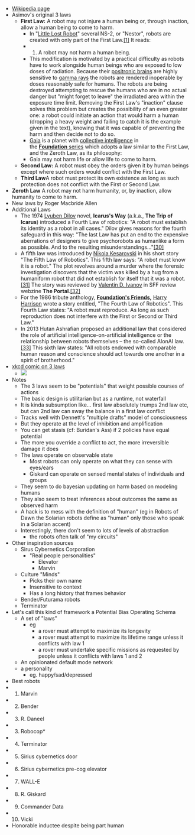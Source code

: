 - [Wikipedia page](https://en.wikipedia.org/wiki/Three_Laws_of_Robotics#First_Law_modified)
- Asimov's original 3 laws
    - **First Law:** A robot may not injure a human being or, through inaction, allow a human being to come to harm.
        - In "[Little Lost Robot](https://en.wikipedia.org/wiki/Little_Lost_Robot)" several NS-2, or "Nestor", robots are created with only part of the First Law.[[1]](https://en.wikipedia.org/wiki/Three_Laws_of_Robotics#cite_note-IROBOT-1) It reads:
        - 1. A robot may not harm a human being.
        - This modification is motivated by a practical difficulty as robots have to work alongside human beings who are exposed to low doses of radiation. Because their [positronic brains](https://en.wikipedia.org/wiki/Positronic_brain) are highly sensitive to [gamma rays](https://en.wikipedia.org/wiki/Gamma_ray) the robots are rendered inoperable by doses reasonably safe for humans. The robots are being destroyed attempting to rescue the humans who are in no actual danger but "might forget to leave" the irradiated area within the exposure time limit. Removing the First Law's "inaction" clause solves this problem but creates the possibility of an even greater one: a robot could initiate an action that would harm a human (dropping a heavy weight and failing to catch it is the example given in the text), knowing that it was capable of preventing the harm and then decide not to do so.
        - [Gaia](https://en.wikipedia.org/wiki/Gaia_%28Foundation_universe%29) is a planet with [collective intelligence](https://en.wikipedia.org/wiki/Collective_intelligence) in the [__Foundation__ series](https://en.wikipedia.org/wiki/Foundation_series) which adopts a law similar to the First Law, and the Zeroth Law, as its philosophy:
        - Gaia may not harm life or allow life to come to harm.
    - **Second Law:** A robot must obey the orders given it by human beings except where such orders would conflict with the First Law.
    - **Third Law**A robot must protect its own existence as long as such protection does not conflict with the First or Second Law.
- **Zeroth Law** A robot may not harm humanity, or, by inaction, allow humanity to come to harm.
- New laws by Roger Macbride Allen
- Additional Laws
    - The 1974 [Lyuben Dilov](https://en.wikipedia.org/wiki/Lyuben_Dilov) novel, __Icarus's Way__ (a.k.a., __The Trip of Icarus__) introduced a Fourth Law of robotics: "A robot must establish its identity as a robot in all cases." Dilov gives reasons for the fourth safeguard in this way: "The last Law has put an end to the expensive aberrations of designers to give psychorobots as humanlike a form as possible. And to the resulting misunderstandings..."[[30]](https://en.wikipedia.org/wiki/Three_Laws_of_Robotics#cite_note-30)
    - A fifth law was introduced by [Nikola Kesarovski](https://en.wikipedia.org/wiki/Nikola_Kesarovski) in his short story "The Fifth Law of Robotics". This fifth law says: "A robot must know it is a robot." The plot revolves around a murder where the forensic investigation discovers that the victim was killed by a hug from a humaniform robot that did not establish for itself that it was a robot.[[31]](https://en.wikipedia.org/wiki/Three_Laws_of_Robotics#cite_note-31) The story was reviewed by [Valentin D. Ivanov](https://en.wikipedia.org/wiki/Valentin_D._Ivanov) in SFF review webzine __The Portal__.[[32]](https://en.wikipedia.org/wiki/Three_Laws_of_Robotics#cite_note-32)
    - For the 1986 tribute anthology, __[Foundation's Friends](https://en.wikipedia.org/wiki/Foundation%27s_Friends),__ [Harry Harrison](https://en.wikipedia.org/wiki/Harry_Harrison_%28writer%29) wrote a story entitled, "The Fourth Law of Robotics". This Fourth Law states: "A robot must reproduce. As long as such reproduction does not interfere with the First or Second or Third Law."
    - In 2013 Hutan Ashrafian proposed an additional law that considered the role of artificial intelligence-on-artificial intelligence or the relationship between robots themselves – the so-called AIonAI law.[[33]](https://en.wikipedia.org/wiki/Three_Laws_of_Robotics#cite_note-33) This sixth law states: "All robots endowed with comparable human reason and conscience should act towards one another in a spirit of brotherhood."
- [xkcd comic on 3 laws](https://xkcd.com/1613/)
    - ![](https://firebasestorage.googleapis.com/v0/b/firescript-577a2.appspot.com/o/imgs%2Fapp%2FArtOfGig%2FidxZAeyAm3.png?alt=media&token=2d9da059-3640-4b0b-b791-3774f5781eac)
- Notes
    - The 3 laws seem to be "potentials" that weight possible courses of actions
    - The basic design is utilitarian but as a runtime, not waterfall
    - It is kinda subsumption like... first law absolutely trumps 2nd law etc, but can 2nd law can sway the balance in a first law conflict
    - Tracks well with Dennett's "multiple drafts" model of consciousness
    - But they operate at the level of inhibition and amplification
    - You can get stasis (cf: Buridan's Ass) if 2 policies have equal potential
    - The more you override a conflict to act, the more irreversible damage it does
    - The laws operate on observable state
        - Most robots can only operate on what they can sense with eyes/ears
        - Giskard can operate on sensed mental states of individuals and groups
    - They seem to do bayesian updating on harm based on modeling humans
    - They also seem to treat inferences about outcomes the same as observed harm
    - A hack is to mess with the definition of "human" (eg in Robots of Dawn the Solarian robots define as "human" only those who speak in a Solarian accent)
    - Interestingly, there don't seem to lots of levels of abstraction
        - the robots often talk of "my circuits"
- Other inspiration sources
    - Sirus Cybernetics Corporation
        - "Real people personalities"
            - Elevator
            - Marvin
    - Culture "Minds"
        - Picks their own name
        - Insensitive to context
        - Has a long history that frames behavior
    - Bender/Futurama robots
    - Terminator
- Let's call this kind of framework a Potential Bias Operating Schema
    - A set of "laws"
        - eg
            - a rover must attempt to maximize its longevity
            - a rover must attempt to maximize its lifetime range unless it conflicts with law 1
            - a rover must undertake specific missions as requested by people unless it conflicts with laws 1 and 2
    - An opinionated default mode network
    - a personality
        - eg. happy/sad/depressed
- Best robots
- 1. Marvin
- 2. Bender
- 3. R. Daneel
- 3. Robocop*
- 4. Terminator
- 5. Sirius cybernetics door
- 6. Sirius cybernetics pre-cog elevator
- 7. WALL-E
- 8. R. Giskard
- 9. Commander Data
- 10. Vicki
- Honorable inductee despite being part human
